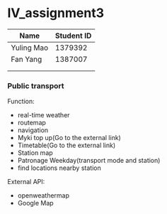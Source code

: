 # IV_assignment3

| Name       | Student ID |
| ---------- | ---------- |
| Yuling Mao | 1379392    |
| Fan Yang   | 1387007    |
|            |            |
|            |            |



### Public transport

Function:

- real-time weather
- routemap
- navigation
- Myki top up(Go to the external link)
- Timetable(Go to the external link)
- Station map
- Patronage Weekday(transport mode and station)
- find locations nearby station

External API:

- openweathermap
- Google Map
